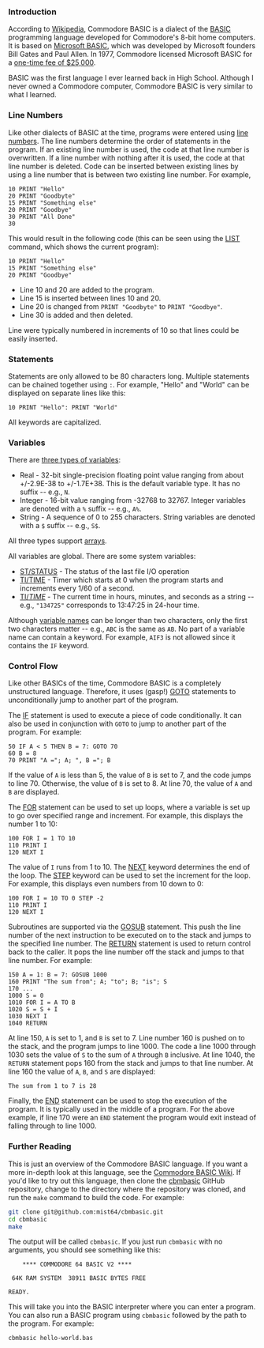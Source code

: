 ### Introduction

According to [Wikipedia][1], Commodore BASIC is a dialect of the [BASIC][2]
programming language developed for Commodore's 8-bit home computers. It is
based on [Microsoft BASIC][3], which was developed by Microsoft founders
Bill Gates and Paul Allen. In 1977, Commodore licensed Microsoft BASIC for
a [one-time fee of $25,000][4].

BASIC was the first language I ever learned back in High School. Although I
never owned a Commodore computer, Commodore BASIC is very similar to what I
learned.

### Line Numbers

Like other dialects of BASIC at the time, programs were entered using
[line numbers][5]. The line numbers determine the order of statements in the
program. If an existing line number is used, the code at that line number is
overwritten. If a line number with nothing after it is used, the code at that
line number is deleted. Code can be inserted between existing lines by
using a line number that is between two existing line number. For example,

```basic
10 PRINT "Hello"
20 PRINT "Goodbyte"
15 PRINT "Something else"
20 PRINT "Goodbye"
30 PRINT "All Done"
30
```

This would result in the following code (this can be seen using the [LIST][6]
command, which shows the current program):

```basic
10 PRINT "Hello"
15 PRINT "Something else"
20 PRINT "Goodbye"
```

- Line 10 and 20 are added to the program.
- Line 15 is inserted between lines 10 and 20.
- Line 20 is changed from `PRINT "Goodbyte"` to `PRINT "Goodbye"`.
- Line 30 is added and then deleted.

Line were typically numbered in increments of 10 so that lines could be easily
inserted.

### Statements

Statements are only allowed to be 80 characters long. Multiple statements can
be chained together using `:`. For example, "Hello" and "World" can be
displayed on separate lines like this:

```basic
10 PRINT "Hello": PRINT "World"
```

All keywords are capitalized.

### Variables

There are [three types of variables][7]:

- Real - 32-bit single-precision floating point value ranging from about
  +/-2.9E-38   to +/-1.7E+38. This is the default variable type. It has no
  suffix -- e.g., `N`.
- Integer - 16-bit value ranging from -32768 to 32767. Integer variables are
  denoted with a `%` suffix -- e.g., `A%`.
- String - A sequence of 0 to 255 characters. String variables are denoted
  with a `$` suffix -- e.g., `S$`.

All three types support [arrays][14].

All variables are global. There are some system variables:

- [ST/STATUS][8] - The status of the last file I/O operation
- [TI/TIME][9] - Timer which starts at 0 when the program starts and
  increments every 1/60 of a second.
- [TI$/TIME$][10] - The current time in hours, minutes, and seconds as a
  string -- e.g., `"134725"` corresponds to 13:47:25 in 24-hour time.

Although [variable names][11] can be longer than two characters, only the first
two characters matter -- e.g., `ABC` is the same as `AB`. No part of a
variable name can contain a keyword. For example, `AIF3` is not allowed since
it contains the `IF` keyword.

### Control Flow

Like other BASICs of the time, Commodore BASIC is a completely unstructured
language. Therefore, it uses (gasp!) [GOTO][12] statements to unconditionally
jump to another part of the program.

The [IF][13] statement is used to execute a piece of code conditionally. It
can also be used in conjunction with `GOTO` to jump to another part of the program.
For example:

```basic
50 IF A < 5 THEN B = 7: GOTO 70
60 B = 8
70 PRINT "A ="; A; ", B ="; B
```

If the value of `A` is less than 5, the value of `B` is set to 7, and the code
jumps to line 70. Otherwise, the value of `B` is set to 8. At line 70, the
value of `A` and `B` are displayed.

The [FOR][15] statement can be used to set up loops, where a variable is set
up to go over specified range and increment. For example, this displays the
number 1 to 10:

```basic
100 FOR I = 1 TO 10
110 PRINT I
120 NEXT I
```

The value of `I` runs from 1 to 10. The [NEXT][16] keyword determines the end
of the loop. The [STEP][17] keyword can be used to set the increment for the
loop. For example, this displays even numbers from 10 down to 0:

```basic
100 FOR I = 10 TO 0 STEP -2
110 PRINT I
120 NEXT I
```

Subroutines are supported via the [GOSUB][18] statement. This push the line
number of the next instruction to be executed on to the stack and jumps to
the specified line number. The [RETURN][19] statement is used to return
control back to the caller. It pops the line number off the stack and jumps
to that line number. For example:

```basic
150 A = 1: B = 7: GOSUB 1000
160 PRINT "The sum from"; A; "to"; B; "is"; S
170 ...
1000 S = 0
1010 FOR I = A TO B
1020 S = S + I
1030 NEXT I
1040 RETURN
```

At line 150, `A` is set to 1, and `B` is set to 7. Line number 160 is pushed on
to the stack, and the program jumps to line 1000. The code a line 1000 through
1030 sets the value of `S` to the sum of `A` through `B` inclusive. At line
1040, the `RETURN` statement pops 160 from the stack and jumps to that line
number. At line 160 the value of `A`, `B`, and `S` are displayed:

```
The sum from 1 to 7 is 28
```

Finally, the [END][20] statement can be used to stop the execution of the
program. It is typically used in the middle of a program. For the above
example, if line 170 were an `END` statement the program would exit instead
of falling through to line 1000.

### Further Reading

This is just an overview of the Commodore BASIC language. If you want a more
in-depth look at this language, see the [Commodore BASIC Wiki][21]. If you'd
like to try out this language, then clone the [cbmbasic][22] GitHub
repository, change to the directory where the repository was cloned, and run
the `make` command to build the code. For example:

```bash
git clone git@github.com:mist64/cbmbasic.git
cd cbmbasic
make
```

The output will be called `cbmbasic`. If you just run `cbmbasic` with no
arguments, you should see something like this:

```
    **** COMMODORE 64 BASIC V2 ****

 64K RAM SYSTEM  38911 BASIC BYTES FREE

READY.
```

This will take you into the BASIC interpreter where you can enter a program.
You can also run a BASIC program using `cbmbasic` followed by the path to
the program. For example:

```bash
cbmbasic hello-world.bas
```

[1]: https://en.wikipedia.org/wiki/Commodore_BASIC
[2]: https://en.wikipedia.org/wiki/BASIC
[3]: https://en.wikipedia.org/wiki/Microsoft_BASIC
[4]: https://www.c64-wiki.com/wiki/Microsoft#Commodore_BASIC
[5]: https://www.c64-wiki.com/wiki/BASIC#Entering_a_BASIC_program
[6]: https://www.c64-wiki.com/wiki/LIST
[7]: https://www.c64-wiki.com/wiki/Variable#Variables_in_BASIC
[8]: https://www.c64-wiki.com/wiki/STATUS
[9]: https://www.c64-wiki.com/wiki/TIME
[10]: https://www.c64-wiki.com/wiki/TIME$
[11]: https://www.c64-wiki.com/wiki/Variable#Names_of_Variables
[12]: https://www.c64-wiki.com/wiki/GOTO
[13]: https://www.c64-wiki.com/wiki/IF
[14]: https://www.c64-wiki.com/wiki/Array
[15]: https://www.c64-wiki.com/wiki/FOR
[16]: https://www.c64-wiki.com/wiki/NEXT
[17]: https://www.c64-wiki.com/wiki/STEP
[18]: https://www.c64-wiki.com/wiki/GOSUB
[19]: https://www.c64-wiki.com/wiki/RETURN
[20]: https://www.c64-wiki.com/wiki/END
[21]: https://www.c64-wiki.com/wiki/BASIC
[22]: https://github.com/mist64/cbmbasic

